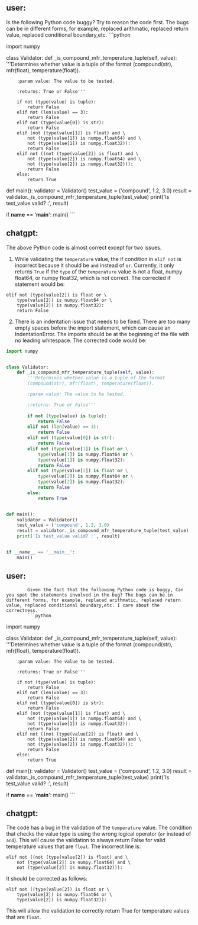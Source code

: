 

## user: 

Is the following Python code buggy? Try to reason the code first. The bugs can be in different forms, for example, replaced arithmatic, replaced return value, replaced conditional boundary,etc.
            ```python
            
























import numpy


class Validator:
    def _is_compound_mfr_temperature_tuple(self, value):
        '''Determines whether value is a tuple of the format
        (compound(str), mfr(float), temperature(float)).

        :param value: The value to be tested.

        :returns: True or False'''
        
        if not (type(value) is tuple):
            return False
        elif not (len(value) == 3):
            return False
        elif not (type(value[0]) is str):
            return False
        elif (not (type(value[1]) is float) and \
            not (type(value[1]) is numpy.float64) and \
            not (type(value[1]) is numpy.float32)):
            return False
        elif not ((not (type(value[2]) is float) and \
            not (type(value[2]) is numpy.float64) and \
            not (type(value[2]) is numpy.float32))):
            return False
        else:
            return True


def main():
    validator = Validator()
    test_value = ('compound', 1.2, 3.0)
    result = validator._is_compound_mfr_temperature_tuple(test_value)
    print('Is test_value valid? :', result)


if __name__ == '__main__':
    main()
            ```
            

## chatgpt: 

The above Python code is almost correct except for two issues.

1. While validating the `temperature` value, the if condition in `elif not` is incorrect because it should be `and` instead of `or`. Currently, it only returns `True` if the `type` of the `temperature` value is not a float, numpy float64, or numpy float32, which is not correct. The corrected if statement would be:

```
elif not (type(value[2]) is float or \
    type(value[2]) is numpy.float64 or \
    type(value[2]) is numpy.float32):
    return False
```

2. There is an indentation issue that needs to be fixed. There are too many empty spaces before the import statement, which can cause an IndentationError. The imports should be at the beginning of the file with no leading whitespace. The corrected code would be:

```python
import numpy


class Validator:
    def _is_compound_mfr_temperature_tuple(self, value):
        '''Determines whether value is a tuple of the format
        (compound(str), mfr(float), temperature(float)).

        :param value: The value to be tested.

        :returns: True or False'''
        
        if not (type(value) is tuple):
            return False
        elif not (len(value) == 3):
            return False
        elif not (type(value[0]) is str):
            return False
        elif not (type(value[1]) is float or \
            type(value[1]) is numpy.float64 or \
            type(value[1]) is numpy.float32):
            return False
        elif not (type(value[2]) is float or \
            type(value[2]) is numpy.float64 or \
            type(value[2]) is numpy.float32):
            return False
        else:
            return True


def main():
    validator = Validator()
    test_value = ('compound', 1.2, 3.0)
    result = validator._is_compound_mfr_temperature_tuple(test_value)
    print('Is test_value valid? :', result)


if __name__ == '__main__':
    main()

```

## user: 


            Given the fact that the following Python code is buggy, Can you spot the statements involved in the bug? The bugs can be in different forms, for example, replaced arithmatic, replaced return value, replaced conditional boundary,etc. I care about the correctness.
            ```python
            
























import numpy


class Validator:
    def _is_compound_mfr_temperature_tuple(self, value):
        '''Determines whether value is a tuple of the format
        (compound(str), mfr(float), temperature(float)).

        :param value: The value to be tested.

        :returns: True or False'''
        
        if not (type(value) is tuple):
            return False
        elif not (len(value) == 3):
            return False
        elif not (type(value[0]) is str):
            return False
        elif (not (type(value[1]) is float) and \
            not (type(value[1]) is numpy.float64) and \
            not (type(value[1]) is numpy.float32)):
            return False
        elif not ((not (type(value[2]) is float) and \
            not (type(value[2]) is numpy.float64) and \
            not (type(value[2]) is numpy.float32))):
            return False
        else:
            return True


def main():
    validator = Validator()
    test_value = ('compound', 1.2, 3.0)
    result = validator._is_compound_mfr_temperature_tuple(test_value)
    print('Is test_value valid? :', result)


if __name__ == '__main__':
    main()
            ```
            

## chatgpt: 

The code has a bug in the validation of the `temperature` value. The condition that checks the value type is using the wrong logical operator (`or` instead of `and`). This will cause the validation to always return False for valid temperature values that are `float`. The incorrect line is:

```
elif not ((not (type(value[2]) is float) and \
    not (type(value[2]) is numpy.float64) and \
    not (type(value[2]) is numpy.float32))):
```

It should be corrected as follows:

```
elif not ((type(value[2]) is float or \
    type(value[2]) is numpy.float64 or \
    type(value[2]) is numpy.float32)):
```

This will allow the validation to correctly return True for temperature values that are `float`.
